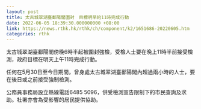 ```yaml
---
layout: post
title: 太古城翠湖臺鄱陽閣圍封　目標明早約11時完成行動
date: 2022-06-05 18:39:30.000000000 +08:00
link: https://news.rthk.hk/rthk/ch/component/k2/1651686-20220605.htm
categories: rthk
---
```


太古城翠湖臺鄱陽閣傍晚6時半起被圍封強檢，受檢人士要在晚上11時半前接受檢測，政府目標在明天上午11時完成行動。

任何在5月30日至今日期間，曾身處太古城翠湖臺鄱陽閣內超過兩小時的人士，要在後日或之前接受強制檢測。

公務員事務局設立熱線電話6485 5096，供受檢測宣告限制下的市民查詢及求助。社署亦會為受影響的居民提供協助。
